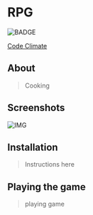 # RPG
![BADGE](https://github.com/Honeypot-Studios/rpg/actions/workflows/c-cpp.yml/badge.svg)

[Code Climate](https://codeclimate.com/repos/64822cbf5965111e27ae7171)

## About
  > Cooking

## Screenshots
![IMG](https://www.freecodecamp.org/news/content/images/2022/09/jonatan-pie-3l3RwQdHRHg-unsplash.jpg)


## Installation
  > Instructions here

## Playing the game
  > playing game

